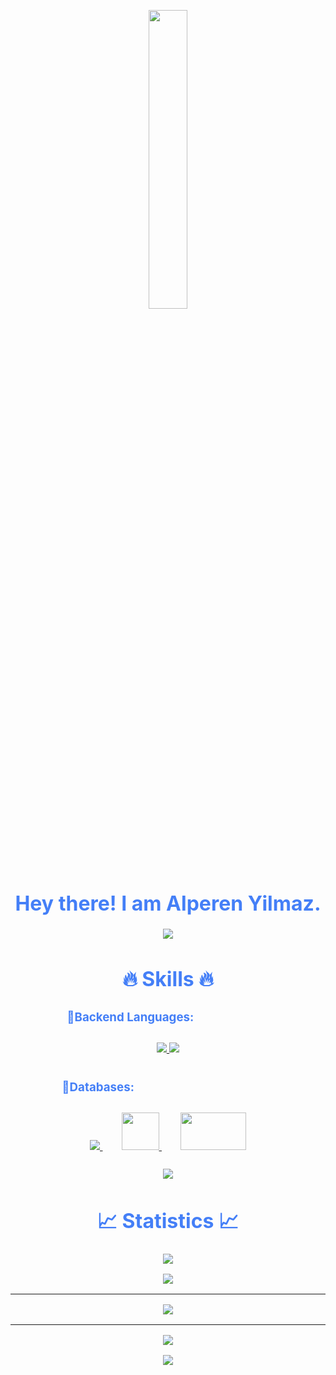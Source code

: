 
<p align="center"><img src="animation.gif" width="35%"></p>
<div style=" font-size: medium; color: #447ff7" align=center>

<h1>Hey there! I am Alperen Yilmaz.</h1>

<p  align="center">
<img src="https://user-images.githubusercontent.com/73097560/115834477-dbab4500-a447-11eb-908a-139a6edaec5c.gif">             
<br>

# 🔥 Skills 🔥

### 🔹Backend Languages:ㅤㅤㅤㅤㅤㅤㅤ

<p style="padding:10px;">
    <a href="https://www.java.com" target="_blank"> <img src="https://img.icons8.com/color/48/000000/java-coffee-cup-logo.png"/> </a>
    <a href="https://developer.mozilla.org/en-US/docs/Web/JavaScript" target="_blank"> <img src="https://img.icons8.com/color/48/000000/javascript.png"/> </a>
</p>

### 🔹Databases:ㅤㅤㅤㅤㅤㅤㅤㅤㅤㅤㅤㅤㅤ
<p style="padding:10px;"> 
    <a style="padding:15px;" href="https://www.mysql.com/" target="_blank"> <img src="https://img.icons8.com/fluent/50/000000/mysql-logo.png"/> </a>
    <a style="padding:15px;" href="https://www.mongodb.com/" target="_blank"> <img src="https://img.icons8.com/color/452/mongodb.png" height=60 width=60 /> </a>
    <a style="padding:15px;" href="https://www.microsoft.com/de-ch/sql-server/sql-server-2019" target="_blank"> <img src="https://img.icons8.com/color/480/microsoft-sql-server.png" height=60 width=105 /> </a>
</p>

<p align="center">
<img src="https://user-images.githubusercontent.com/73097560/115834477-dbab4500-a447-11eb-908a-139a6edaec5c.gif">             
<br>

# 📈 Statistics 📈
![](https://komarev.com/ghpvc/?username=alperen-dev&color=447ff7&label=Visitor+count)

<p align="center">
  <a href="https://github.com/alperen-dev">
    <img src="https://github-readme-stats.vercel.app/api?username=alperen-dev" />
    <hr>
    <img src="https://github-readme-streak-stats.herokuapp.com?user=alperen-dev&theme=github-dark-blue" />
    <hr>
    <img src="https://activity-graph.herokuapp.com/graph?username=alperen-dev&theme=react-dark" />
  </a>
</p>


<p align="center">
<img src="https://user-images.githubusercontent.com/73097560/115834477-dbab4500-a447-11eb-908a-139a6edaec5c.gif">             
<br>

</div>
